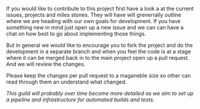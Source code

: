 If you would like to contribute to this project first have a look a at the current issues, projects and miles stones. 
They will have will grenerrally outline where we are heading with our own goals for development.
If you have something new in mind just open up a new issue and we can can have a chat on how best to go about implementing those things.

But in general we would like to encourage you to fork the project and do the development in a separate branch 
and when you feel the code is at a stage where it can be merged back in to the main project open up a pull request. And we will review the changes.

Please keep the changes per pull request to a maganeble size so other can read through them an understand what changed.

*This guild will probably over time become more detailed as we aim to set up a pipeline and infrastructure for automated builds and tests.* 
